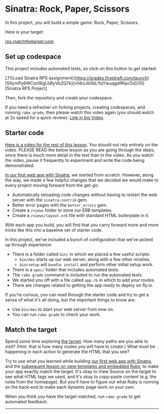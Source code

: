 # Sinatra: Rock, Paper, Scissors

In this project, you will build a simple game: Rock, Paper, Scissors.

Here is your target: 

[rps.matchthetarget.com](https://rps.matchthetarget.com/)

## Set up codespace

This project includes automated tests, so click on this button to get started:

LTI{Load Sinatra RPS assignment}(https://grades.firstdraft.com/launch)[S9ymPy6WCsn18gLbByVbZQ7k]{vfdtzJb5bLYqYwuqgeRKpc5d}(10)[Sinatra RPS Project]

Then, fork the repository and create your codespace. 

If you need a refresher on forking projects, creating codespaces, and running `rake grade`, then please watch this video again (you should watch at 2x speed for a quick review): [Link in bio Video](https://share.descript.com/view/Y4oUaIaI1pU).

## Starter code

<div class="bg-blue-100 py-1 px-5" markdown="1">

[Here is a video for the rest of this lesson](https://share.descript.com/view/9QqsWtzkTaz). You should not rely entirely on the video. PLEASE READ the below lesson as you are going through the steps, since there is much more detail in the text than in the video. As you watch the video, pause it frequently to experiment and write the code being demonstrated.
</div>

[In our first web app with Sinatra](https://learn.firstdraft.com/lessons/103-our-first-sinatra-app), we started from scratch. However, along the way, we made a few helpful changes that we decided we would make to every project moving forward from the get-go:

- Automatically reloading code changes without having to restart the web server with the `sinatra-contrib` gem.
- Better error pages with the `better_errors` gem.
- Create a `/views` folder to store our ERB templates.
- Create a `/views/layout.erb` file with standard HTML boilerplate in it.

With each app you build, you will find that you carry forward more and more tricks like this into a baseline set of starter code.

In this project, we've included a bunch of configuration that we've picked up through experience:

- There is a folder called `bin/` in which we placed a few useful scripts:
  - `bin/dev` starts up our web server, along with a few other niceties.
  - `bin/setup` will `bundle install` and perform other initial setup work.
- There is a `spec/` folder that includes automated tests.
- The `rake grade` command is included to run the automated tests.
- We started you off with a file called `app.rb` in which to add your routes.
- There are changes related to getting the app ready to deploy on fly.io.

If you're curious, you can read through the starter code and try to get a sense of what it's all doing, but the important things to know are:

- Use `bin/dev` to start your web server from now on.
- You can run `rake grade` to check your work.

## Match the target

Spend some time exploring [the target](https://rps.matchthetarget.com/). How many paths are you able to visit? (Hint: that is how many routes you will have to create.) What must be happening in each action to generate the HTML that you see?

Try to use what you learned while building [our first web app with Sinatra](https://learn.firstdraft.com/lessons/103-our-first-sinatra-app), and the [subsequent lesson on view templates and embedded Ruby](https://learn.firstdraft.com/lessons/105-sinatra-view-templates), to make your app exactly match the target. It's okay to View Source on the target to see what HTML tags we used, and it's okay to copy-paste content (e.g. the rules from the homepage). But you'll have to figure out what Ruby is running on the back-end to make each dynamic page work on your own.

When you think you have the target matched, run `rake grade` to get automated feedback.

---
